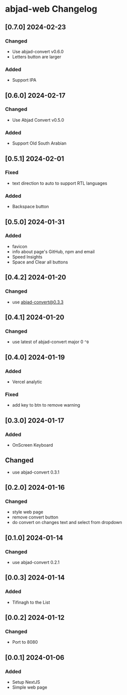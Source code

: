 # abjad-web Changelog

<!-- https://keepachangelog.com/en/1.0.0/ -->

## [0.7.0] 2024-02-23
### Changed
- Use abjad-convert v0.6.0
- Letters button are larger
### Added
- Support IPA

## [0.6.0] 2024-02-17
### Changed
- Use Abjad Convert v0.5.0
### Added
- Support Old South Arabian

## [0.5.1] 2024-02-01
### Fixed
- text direction to auto to support RTL languages
### Added
- Backspace button

## [0.5.0] 2024-01-31
### Added
- favicon
- info about page's GitHub, npm and email
- Speed Insights
- Space and Clear all buttons

## [0.4.2] 2024-01-20
### Changed
- use abjad-convert@0.3.3

## [0.4.1] 2024-01-20
### Changed
- use latest of abjad-convert major 0 `^0`

## [0.4.0] 2024-01-19
### Added
- Vercel analytic
### Fixed
- add key to btn to remove warning

## [0.3.0] 2024-01-17
### Added
- OnScreen Keyboard
## Changed
- use abjad-convert 0.3.1

## [0.2.0] 2024-01-16
### Changed
- style web page
- remove convert button
- do convert on changes text and select from dropdown

## [0.1.0] 2024-01-14
### Changed
- use abjad-convert 0.2.1

## [0.0.3] 2024-01-14
### Added
- Tifinagh to the List

## [0.0.2] 2024-01-12
### Changed
- Port to 8080

## [0.0.1] 2024-01-06
### Added
- Setup NextJS
- Simple web page
